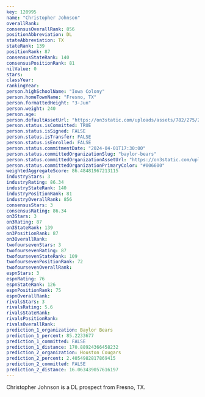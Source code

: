 ```yaml
---
key: 120995
name: "Christopher Johnson"
overallRank: 
consensusOverallRank: 856
positionAbbreviation: DL
stateAbbreviation: TX
stateRank: 139
positionRank: 87
consensusStateRank: 140
consensusPositionRank: 81
nilValue: 0
stars: 
classYear: 
rankingYear: 
person.highSchoolName: "Iowa Colony"
person.homeTownName: "Fresno, TX"
person.formattedHeight: "3-Jun"
person.weight: 240
person.age: 
person.defaultAssetUrl: "https://on3static.com/uploads/assets/782/275/275782.jpeg"
person.status.isCommitted: TRUE
person.status.isSigned: FALSE
person.status.isTransfer: FALSE
person.status.isEnrolled: FALSE
person.status.commitmentDate: "2024-04-01T17:30:00"
person.status.committedOrganizationSlug: "baylor-bears"
person.status.committedOrganizationAssetUrl: "https://on3static.com/uploads/assets/735/149/149735.svg"
person.status.committedOrganizationPrimaryColor: "#006600"
weightedAggregateScore: 86.48481967213115
industryStars: 3
industryRating: 86.34
industryStateRank: 140
industryPositionRank: 81
industryOverallRank: 856
consensusStars: 3
consensusRating: 86.34
on3Stars: 3
on3Rating: 87
on3StateRank: 139
on3PositionRank: 87
on3OverallRank: 
twofoursevenStars: 3
twofoursevenRating: 87
twofoursevenStateRank: 109
twofoursevenPositionRank: 72
twofoursevenOverallRank: 
espnStars: 3
espnRating: 76
espnStateRank: 126
espnPositionRank: 75
espnOverallRank: 
rivalsStars: 3
rivalsRating: 5.6
rivalsStateRank: 
rivalsPositionRank: 
rivalsOverallRank: 
prediction_1_organization: Baylor Bears
prediction_1_percent: 85.2233677
prediction_1_committed: FALSE
prediction_1_distance: 170.88924366458232
prediction_2_organization: Houston Cougars
prediction_2_percent: 2.4054982817869415
prediction_2_committed: FALSE
prediction_2_distance: 16.063439057616197
---
```

Christopher Johnson is a DL prospect from Fresno, TX.
